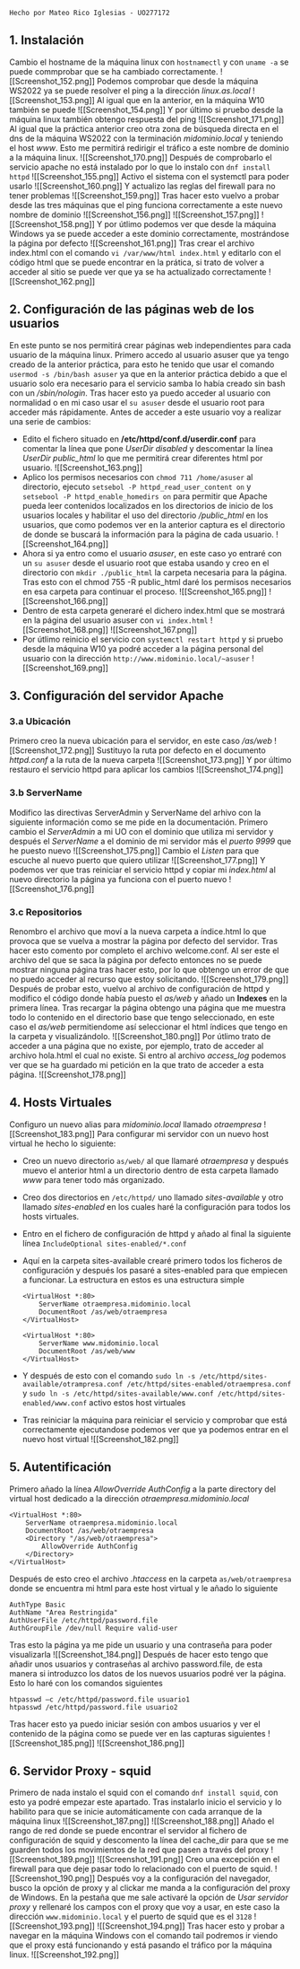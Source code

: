 ``Hecho por Mateo Rico Iglesias - UO277172``
## 1. Instalación
Cambio el hostname de la máquina linux con ``hostnamectl`` y con ``uname -a`` se puede commprobar que se ha cambiado correctamente.
![[Screenshot_152.png]]
Podemos comprobar que desde la máquina WS2022 ya se puede resolver el ping a la dirección *linux.as.local*
![[Screenshot_153.png]]
Al igual que en la anterior, en la máquina W10 también se puede
![[Screenshot_154.png]]
Y por último si pruebo desde la máquina linux también obtengo respuesta del ping
![[Screenshot_171.png]]
Al igual que la práctica anterior creo otra zona de búsqueda directa en el dns de la máquina WS2022 con la terminación *midominio.local* y teniendo el host *www*. Esto me permitirá redirigir el tráfico a este nombre de dominio a la máquina linux.
![[Screenshot_170.png]]
Después de comprobarlo el servicio apache no está instalado por lo que lo instalo con ``dnf install httpd``
![[Screenshot_155.png]]
Activo el sistema con el systemctl para poder usarlo
![[Screenshot_160.png]]
Y actualizo las reglas del firewall para no tener problemas
![[Screenshot_159.png]]
Tras hacer esto vuelvo a probar desde las tres máquinas que el ping funciona correctamente a este nuevo nombre de dominio
![[Screenshot_156.png]]
![[Screenshot_157.png]]
![[Screenshot_158.png]]
Y por útlimo podemos ver que desde la máquina Windows ya se puede acceder a este dominio correctamente, mostrándose la página por defecto
![[Screenshot_161.png]]
Tras crear el archivo index.html con el comando ``vi /var/www/html index.html`` y editarlo con el código html que se puede encontrar en la prática, si trato de volver a acceder al sitio se puede ver que ya se ha actualizado correctamente
![[Screenshot_162.png]]

## 2. Configuración de las páginas web de los usuarios
En este punto se nos permitirá crear páginas web independientes para cada usuario de la máquina linux.
Primero accedo al usuario asuser que ya tengo creado de la anterior práctica, para esto he tenido que usar el comando ``usermod -s /bin/bash asuser`` ya que en la anterior práctica debido a que el usuario solo era necesario para el servicio samba lo había creado sin bash con un */sbin/nologin*. Tras hacer esto ya puedo acceder al usuario con normalidad o en mi caso usar el ``su asuser`` desde el usuario root para acceder más rápidamente.
Antes de acceder a este usuario voy a realizar una serie de cambios:
- Edito el fichero situado en **/etc/httpd/conf.d/userdir.conf** para comentar la línea que pone *UserDir disabled* y descomentar la línea *UserDir public_html* lo que me permitirá crear diferentes html por usuario.
	![[Screenshot_163.png]]
- Aplico los permisos necesarios con ``chmod 711 /home/asuser`` al directorio, ejecuto ``setsebol -P httpd_read_user_content on`` y `` setsebool -P httpd_enable_homedirs on`` para permitir que Apache pueda leer contenidos localizados en los directorios de inicio de los usuarios locales y habilitar el uso del directorio */public_html* en los usuarios, que como podemos ver en la anterior captura es el directorio de donde se buscará la información para la página de cada usuario.
	![[Screenshot_164.png]]
- Ahora si ya entro como el usuario *asuser*, en este caso yo entraré con un ``su asuser`` desde el usuario root que estaba usando y creo en el directorio con ``mkdir ./public_html`` la carpeta necesaria para la página. Tras esto con el chmod 755 -R public_html daré los permisos necesarios en esa carpeta para continuar el proceso.
	![[Screenshot_165.png]]
	![[Screenshot_166.png]]
- Dentro de esta carpeta generaré el dichero index.html que se mostrará en la página del usuario asuser con ``vi index.html``
	![[Screenshot_168.png]]
	![[Screenshot_167.png]]
- Por útlimo reinicio el servicio con ``systemctl restart httpd`` y si pruebo desde la máquina W10 ya podré acceder a la página personal del usuario con la dirección ``http://www.midominio.local/~asuser`` 
	![[Screenshot_169.png]]

## 3. Configuración del servidor Apache

### 3.a Ubicación

Primero creo la nueva ubicación para el servidor, en este caso */as/web*
![[Screenshot_172.png]]
Sustituyo la ruta por defecto en el documento *httpd.conf* a la ruta de la nueva carpeta
![[Screenshot_173.png]]
Y por último restauro el servicio httpd para aplicar los cambios
![[Screenshot_174.png]]

### 3.b ServerName

Modifico las directivas ServerAdmin y ServerName del arhivo con la siguiente información como se me pide en la documentación. Primero cambio el *ServerAdmin* a mi UO con el dominio que utiliza mi servidor y después el *ServerName* a el dominio de mi servidor más el *puerto 9999* que he puesto nuevo
![[Screenshot_175.png]]
Cambio el *Listen* para que escuche al nuevo puerto que quiero utilizar
![[Screenshot_177.png]]
Y podemos ver que tras reiniciar el servicio httpd y copiar mi *index.html* al nuevo directorio la página ya funciona con el puerto nuevo
![[Screenshot_176.png]]

### 3.c Repositorios

Renombro el archivo que moví a la nueva carpeta a índice.html lo que provoca que se vuelva a mostrar la página por defecto del servidor. Tras hacer esto comento por completo el archivo welcome.conf. Al ser este el archivo del que se saca la página por defecto entonces no se puede mostrar ninguna página tras hacer esto,  por lo que obtengo un error de que no puedo acceder al recurso que estoy solicitando.
![[Screenshot_179.png]]
Después de probar esto, vuelvo al archivo de configuración de httpd y modifico el código donde había puesto el *as/web* y añado un **Indexes** en la primera línea. Tras recargar la página obtengo una página que me muestra todo lo contenido en el directorio base que tengo seleccionado, en este caso el *as/web* permitiendome así seleccionar el html índices que tengo en la carpeta y visualizándolo.
![[Screenshot_180.png]]
Por útlimo trato de acceder a una página que no existe, por ejemplo, trato de acceder al archivo hola.html el cual no existe. Si entro al archivo *access_log* podemos ver que se ha guardado mi petición en la que trato de acceder a esta página.
![[Screenshot_178.png]]

## 4. Hosts Virtuales

Configuro un nuevo alias para *midominio.local* llamado *otraempresa*
![[Screenshot_183.png]]
Para configurar mi servidor con un nuevo host virtual he hecho lo siguiente:
- Creo un nuevo directorio ``as/web/`` al que llamaré *otraempresa* y después muevo el anterior html a un directorio dentro de esta carpeta llamado *www* para tener todo más organizado.
- Creo dos directorios en ``/etc/httpd/`` uno llamado *sites-available* y otro llamado *sites-enabled* en los cuales haré la configuración para todos los hosts virtuales.
- Entro en el fichero de configuración de httpd y añado al final la siguiente línea ``IncludeOptional sites-enabled/*.conf``
- Aquí en la carpeta sites-available crearé primero todos los ficheros de configuración y después los pasaré a sites-enabled para que empiecen a funcionar. La estructura en estos es una estructura simple 
	```
	<VirtualHost *:80>
		ServerName otraempresa.midominio.local
		DocumentRoot /as/web/otraempresa
	</VirtualHost>
	```

	```
	<VirtualHost *:80>
		ServerName www.midominio.local
		DocumentRoot /as/web/www
	</VirtualHost>
	```
- Y después de esto con el comando ``sudo ln -s /etc/httpd/sites-available/otrampresa.conf /etc/httpd/sites-enabled/otraempresa.conf`` y ``sudo ln -s /etc/httpd/sites-available/www.conf /etc/httpd/sites-enabled/www.conf`` activo estos host virtuales
- Tras reiniciar la máquina para reiniciar el servicio y comprobar que está correctamente ejecutandose podemos ver que ya podemos entrar en el nuevo host virtual
![[Screenshot_182.png]]

## 5. Autentificación
Primero añado la línea *AllowOverride AuthConfig* a la parte directory del virtual host dedicado a la dirección *otraempresa.midominio.local*
```
<VirtualHost *:80>
	ServerName otraempresa.midominio.local
	DocumentRoot /as/web/otraempresa
	<Directory "/as/web/otraempresa">
		AllowOverride AuthConfig
	</Directory>
</VirtualHost>
```

Después de esto creo el archivo *.htaccess* en la carpeta ``as/web/otraempresa`` donde se encuentra mi html para este host virtual y le añado lo siguiente
```
AuthType Basic
AuthName "Area Restringida"
AuthUserFile /etc/httpd/password.file
AuthGroupFile /dev/null Require valid-user
```
Tras esto la página ya me pide un usuario y una contraseña para poder visualizarla
![[Screenshot_184.png]]
Después de hacer esto tengo que añadir unos usuarios y contraseñas al archivo password.file, de esta manera si introduzco los datos de los nuevos usuarios podré ver la página. Esto lo haré con los comandos siguientes
```
htpasswd –c /etc/httpd/password.file usuario1
htpasswd /etc/httpd/password.file usuario2
```
Tras hacer esto ya puedo iniciar sesión con ambos usuarios y ver el contenido de la página como se puede ver en las capturas siguientes
![[Screenshot_185.png]]
![[Screenshot_186.png]]
## 6. Servidor Proxy - squid
Primero de nada instalo el squid con el comando ``dnf install squid``, con esto ya podré empezar este apartado.
Tras instalarlo inicio el servicio y lo habilito para que se inicie automáticamente con cada arranque de la máquina linux
![[Screenshot_187.png]]
![[Screenshot_188.png]]
Añado el rango de red donde se puede encontrar el servidor al fichero de configuración de squid y descomento la línea del cache_dir para que se me guarden todos los movimientos de la red que pasen a través del proxy
![[Screenshot_189.png]]
![[Screenshot_191.png]]
Creo una excepción en el firewall para que deje pasar todo lo relacionado con el puerto de squid.
![[Screenshot_190.png]]
Después voy a la configuración del navegador, busco la opción de proxy y al clickar me manda a la configuración del proxy de Windows. En la pestaña que me sale activaré la opción de *Usar servidor proxy* y rellenaré los campos con el proxy que voy a usar, en este caso la dirección ``www.midominio.local`` y el puerto de squid que es el ``3128``
![[Screenshot_193.png]]
![[Screenshot_194.png]]
Tras hacer esto y probar a navegar en la máquina Windows con el comando tail podremos ir viendo que el proxy está funcionando y está pasando el tráfico por la máquina linux.
![[Screenshot_192.png]]